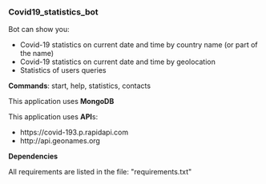 <h3>Covid19_statistics_bot</h3>
Bot can show you:
<ul>
  <li>Covid-19 statistics on current date and time by country name (or part of the name)</li>
  <li>Covid-19 statistics on current date and time by geolocation</li>
  <li>Statistics of users queries</li>
</ul>

<b>Commands</b>: start, help, statistics, contacts

This application uses <b>MongoDB</b>

This application uses <b>API</b>s:
<ul>
  <li>https://covid-193.p.rapidapi.com</li>
  <li>http://api.geonames.org</li>
</ul>

<b>Dependencies</b>

All requirements are listed in the file: "requirements.txt"